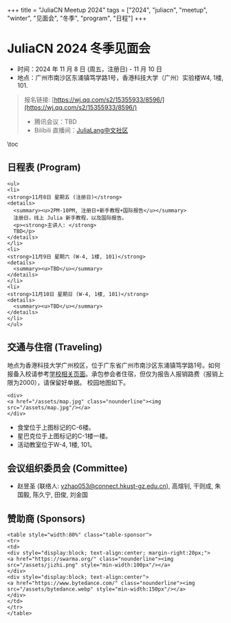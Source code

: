 +++
title = "JuliaCN Meetup 2024"
tags = ["2024", "juliacn", "meetup", "winter", "见面会", "冬季", "program", "日程"]
+++

# JuliaCN 2024 冬季见面会

* 时间：2024 年 11 月 8 日 (周五，注册日) - 11 月 10 日
* 地点：广州市南沙区东涌镇笃学路1号，香港科技大学（广州）实验楼W4, 1楼, 101.

>  报名链接: [https://wj.qq.com/s2/15355933/8596/](https://wj.qq.com/s2/15355933/8596/)
> * 腾讯会议：TBD
> * Bilibili 直播间：[JuliaLang中文社区](https://live.bilibili.com/21545945)


\toc

## 日程表 (Program)
~~~
<ul>
<li>
<strong>11月8日 星期五 (注册日)</strong>
<details>
  <summary><u>2PM-10PM, 注册日+新手教程+国际报告</u></summary>
  注册日，线上 Julia 新手教程，以及国际报告。
  <p><strong>主讲人: </strong>
  TBD</p>
</details>
</li>
<li>
<strong>11月9日 星期六 (W-4, 1楼, 101)</strong>
<details>
  <summary><u>TBD</u></summary>
</details>
</li>
<li>
<strong>11月10日 星期日 (W-4, 1楼, 101)</strong>
<details>
  <summary><u>TBD</u></summary>
</details>
</li>
</ul>
~~~

## 交通与住宿 (Traveling)
地点为香港科技大学广州校区，位于广东省广州市南沙区东涌镇笃学路1号。如何报备入校请参考[学校相关页面](https://amat.hkust-gz.edu.cn/zh/about/contact-directions/)。承包参会者住宿，但仅为报告人报销路费（报销上限为2000），请保留好单据。
校园地图如下。
~~~
<div>
<a href="/assets/map.jpg" class="nounderline"><img src="/assets/map.jpg"/></a>
</div>
~~~

* 食堂位于上图标记的C-6楼。
* 星巴克位于上图标记的C-1楼一楼。
* 活动教室位于W-4, 1楼, 101。

## 会议组织委员会 (Committee)
* 赵昱圣 (联络人: [yzhao053@connect.hkust-gz.edu.cn](mailto:yzhao053@connect.hkust-gz.edu.cn)), 高煊钊, 干则成, 朱国毅, 陈久宁, 田俊, 刘金国

## 赞助商 (Sponsors)
~~~
<table style="width:80%" class="table-sponsor">
<tr>
<td>
<div style="display:block; text-align:center; margin-right:20px;">
<a href="https://swarma.org/" class="nounderline"><img src="/assets/jizhi.png" style="min-width:100px"/></a>
</div>
<div style="display:block; text-align:center">
<a href="https://www.bytedance.com/" class="nounderline"><img src="/assets/bytedance.webp" style="min-width:150px"/></a>
</div>
</td>
</tr>
</table>
~~~
